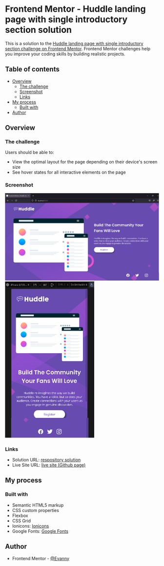# Frontend Mentor - Huddle landing page with single introductory section solution

This is a solution to the [Huddle landing page with single introductory section challenge on Frontend Mentor](https://www.frontendmentor.io/challenges/huddle-landing-page-with-a-single-introductory-section-B_2Wvxgi0). Frontend Mentor challenges help you improve your coding skills by building realistic projects.

## Table of contents

- [Overview](#overview)
  - [The challenge](#the-challenge)
  - [Screenshot](#screenshot)
  - [Links](#links)
- [My process](#my-process)
  - [Built with](#built-with)
- [Author](#author)

## Overview

### The challenge

Users should be able to:

- View the optimal layout for the page depending on their device's screen size
- See hover states for all interactive elements on the page

### Screenshot

![](./screenshots-solutions/screenshot-desktop-solution.PNG)
![](./screenshots-solutions/screenshot-mobile-solution.png)

### Links

- Solution URL: [respository solution](https://github.com/EdisonPadilla/Huddle-landing-page-solution.git)
- Live Site URL: [live site (Github page)](https://your-live-site-url.com)

## My process

### Built with

- Semantic HTML5 markup
- CSS custom properties
- Flexbox
- CSS Grid
- Ionicons: [Ionicons](https://ionicons.com/)
- Google Fonts: [Google Fonts](https://fonts.google.com/)

## Author

- Frontend Mentor - [@Evanny](https://www.frontendmentor.io/profile/Evanny)
